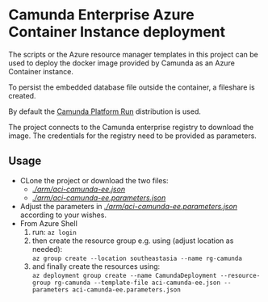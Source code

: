 # Camunda Enterprise Azure Container Instance deployment

The scripts or the Azure resource manager templates in this project can be used to deploy the docker image provided by Camunda as an Azure Container instance.

To persist the embedded database file outside the container, a fileshare is created.

By default the [Camunda Platform Run](https://docs.camunda.org/manual/latest/user-guide/camunda-bpm-run/) distribution is used.

The project connects to the Camunda enterprise registry to download the image. The credentials for the registry need to be provided as parameters.

## Usage

- CLone the project or download the two files:
   - [*./arm/aci-camunda-ee.json*](./arm/aci-camunda-ee.json)   
   - [*./arm/aci-camunda-ee.parameters.json*](./arm/aci-camunda-ee.parameters.json) 
- Adjust the parameters in [*./arm/aci-camunda-ee.parameters.json*](./arm/aci-camunda-ee.parameters.json) according to your wishes.
- From Azure Shell 
   1. run:  `az login`    
   2. then create the resource group e.g. using (adjust location as needed):    
`az group create --location southeastasia --name rg-camunda`
   3. and finally create the resources using:  
`az deployment group create --name CamundaDeployment --resource-group rg-camunda --template-file aci-camunda-ee.json --parameters aci-camunda-ee.parameters.json`  

